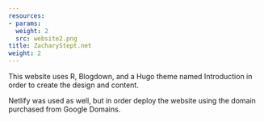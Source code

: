 ```yaml
---
resources:
- params:
  weight: 2
  src: website2.png
title: ZacharyStept.net
weight: 2
---
```


This website uses R, Blogdown, and a Hugo theme named Introduction in order to create the design and content.

Netlify was used as well, but in order deploy the website using the domain purchased from Google Domains.

